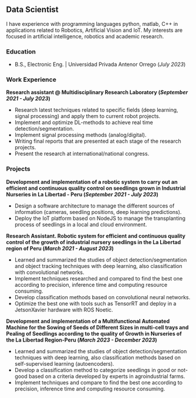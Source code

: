 ## Data Scientist
I have experience with programming languages python, matlab, C++ in applications related to Robotics, Artificial Vision and IoT. My interests are focused in artificial intelligence, robotics and academic research.

### Education
- B.S., Electronic Eng. | Universidad Privada Antenor Orrego (_July 2023_)

### Work Experience
**Research assistant @ Multidisciplinary Research Laboratory (_September 2021 - July 2023_)**
- Research latest techniques related to specific fields (deep learning, signal processing) and apply them to current robot projects.
- Implement and optimize DL-methods to achieve real time detection/segmentation.
- Implement signal processing methods (analog/digital).
- Writing final reports that are presented at each stage of the research projects.
- Present the research at international/national congress.

### Projects

**Development and implementation of a robotic system to carry out an efficient and continuous quality control on seedlings grown in Industrial Nurseries in La Libertad - Peru (_September 2021 - July 2023_)**

- Design a software architecture to manage the different sources of information (cameras, seedling positions, deep learning predictions).
- Deploy the IoT platform based on NodeJS to manage the transplanting process of seedlings in a local and cloud environment.


**Research Assistant. Robotic system for efficient and continuous quality control of the growth of industrial nursery seedlings in the La Libertad region of Peru (_March 2021 - August 2023_)**

- Learned and summarized the studies of object detection/segmentation and object tracking techniques with deep learning, also classification with convolutional networks.
- Implement techniques researched and compared to find the best one according to precision, inference time and computing resource consuming.
- Develop classification methods based on convolutional neural networks.
- Optimize the best one with tools such as TensorRT and deploy in a JetsonXavier hardware with ROS Noetic.

**Development and implementation of a Multifunctional Automated Machine for the Sowing of Seeds of Different Sizes in multi-cell trays and Pealing of Seedlings according to the quality of Growth in Nurseries of the La Libertad Region-Peru (_March 2023 - December 2023_)**

- Learned and summarized the studies of object detection/segmentation techniques with deep learning, also classification methods based on self-supervised learning (autoencoders).
- Develop a classification method to categorize seedlings in good or not-good based on a criteria developed by experts in agroindustrial farms.
- Implement techniques and compare to find the best one according to precision, inference time and computing resource consuming.
